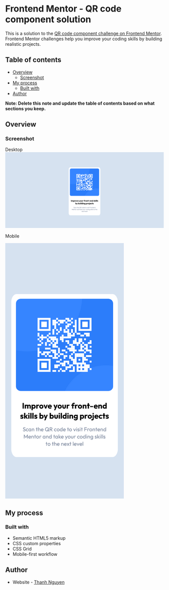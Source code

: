 # Frontend Mentor - QR code component solution

This is a solution to the [QR code component challenge on Frontend Mentor](https://www.frontendmentor.io/challenges/qr-code-component-iux_sIO_H). Frontend Mentor challenges help you improve your coding skills by building realistic projects. 

## Table of contents

- [Overview](#overview)
  - [Screenshot](#screenshot)
- [My process](#my-process)
  - [Built with](#built-with)
- [Author](#author)

**Note: Delete this note and update the table of contents based on what sections you keep.**

## Overview

### Screenshot

Desktop
![desktop](./images/QR_FullScreen.png)


Mobile


![mobile](./images/QR_Mobile.png)

## My process

### Built with

- Semantic HTML5 markup
- CSS custom properties
- CSS Grid
- Mobile-first workflow

## Author

- Website - [Thanh Nguyen](https://github.com/colormethanh)


